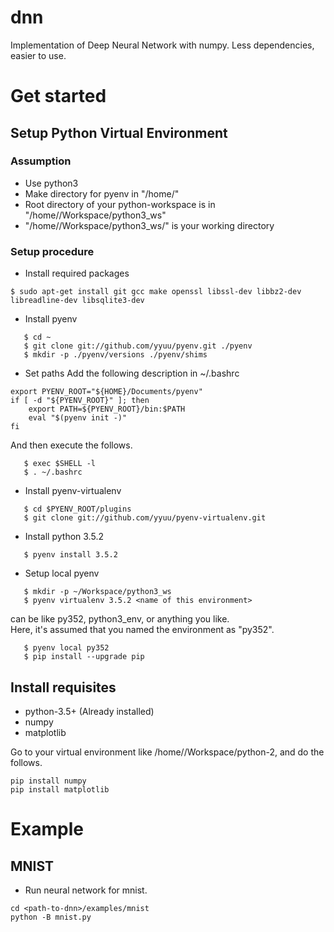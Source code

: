 dnn
===
Implementation of Deep Neural Network with numpy.
Less dependencies, easier to use.

# Get started
## Setup Python Virtual Environment
### Assumption
* Use python3
* Make directory for pyenv in "/home/<user-name>"
* Root directory of your python-workspace is in "/home/<user-name>/Workspace/python3_ws"
* "/home/<user-name>/Workspace/python3_ws/" is your working directory

### Setup procedure
* Install required packages
```
$ sudo apt-get install git gcc make openssl libssl-dev libbz2-dev libreadline-dev libsqlite3-dev
```
* Install pyenv
```
   $ cd ~
   $ git clone git://github.com/yyuu/pyenv.git ./pyenv
   $ mkdir -p ./pyenv/versions ./pyenv/shims
```
* Set paths
Add the following description in ~/.bashrc
```
export PYENV_ROOT="${HOME}/Documents/pyenv"
if [ -d "${PYENV_ROOT}" ]; then
    export PATH=${PYENV_ROOT}/bin:$PATH
    eval "$(pyenv init -)"
fi
```
And then execute the follows.
```
   $ exec $SHELL -l
   $ . ~/.bashrc
```
* Install pyenv-virtualenv
```
   $ cd $PYENV_ROOT/plugins
   $ git clone git://github.com/yyuu/pyenv-virtualenv.git
```
* Install python 3.5.2
```
   $ pyenv install 3.5.2
```
* Setup local pyenv
```
   $ mkdir -p ~/Workspace/python3_ws
   $ pyenv virtualenv 3.5.2 <name of this environment>
```
<name of this environment> can be like py352, python3_env, or anything you like.<br>
Here, it's assumed that you named the environment as "py352".
```
   $ pyenv local py352
   $ pip install --upgrade pip
```

## Install requisites
* python-3.5+ (Already installed)
* numpy
* matplotlib

Go to your virtual environment like /home/<user-name>/Workspace/python-2,
and do the follows.
```
pip install numpy
pip install matplotlib
```

# Example
## MNIST
* Run neural network for mnist.
```
cd <path-to-dnn>/examples/mnist
python -B mnist.py
```

